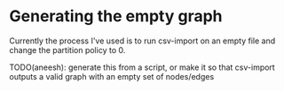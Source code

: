 # Generating the empty graph

Currently the process I've used is to run csv-import on an empty file and change
the partition policy to 0.

TODO(aneesh): generate this from a script, or make it so that csv-import outputs
a valid graph with an empty set of nodes/edges
